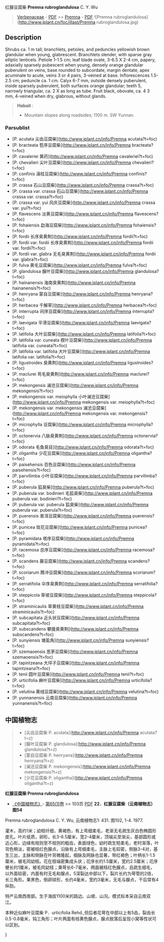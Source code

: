 红腺豆腐柴 **Premna rubroglandulosa** C. Y. Wu

> [Verbenaceae](http://www.iplant.cn/info/Verbenaceae?t=foc) - [PDF](http://www.iplant.cn/foc/pdf/Verbenaceae.pdf) >> [Premna](http://www.iplant.cn/info/Premna?t=foc) - [PDF](http://www.iplant.cn/foc/pdf/Premna.pdf)
![Premna rubroglandulosa](http://www.iplant.cn/foc/illast/Premna rubroglandulosa.jpg)

## Description

Shrubs ca. 1 m tall; branchlets, petioles, and peduncles yellowish brown glandular when young, glabrescent. Branchlets slender, with sparse gray elliptic lenticels. Petiole 1-1.5 cm; leaf blade ovate, 3-6.5 X  2-4 cm, papery, adaxially sparsely pubescent when young, densely orange glandular puberulent on veins, base rounded to subcordate, margin dentate, apex acuminate to acute, veins 3 or 4 pairs, 3-veined at base. Inflorescences 1.5-2.5 cm; peduncle ca. 1 cm. Calyx 6-7 mm, outside densely puberulent, inside sparsely puberulent, both surfaces orange glandular; teeth 5, narrowly triangular,  ca. 2 X  as long as tube.  Fruit black,  obovate, ca. 4  3 mm, 4-veined when dry, glabrous, without glands.

> **Habait** : 
>* Mountain slopes along roadsides; 1100 m. SW Yunnan.

### Parsublist

* [P.  acutata  尖齿豆腐柴](http://www.iplant.cn/info/Premna acutata?t=foc)
* [P.  bracteata  苞序豆腐柴](http://www.iplant.cn/info/Premna bracteata?t=foc)
* [P.  cavaleriei  黄药](http://www.iplant.cn/info/Premna cavaleriei?t=foc)
* [P.  chevalieri  尖叶豆腐柴](http://www.iplant.cn/info/Premna chevalieri?t=foc)
* [P.  confinis  滇桂豆腐柴](http://www.iplant.cn/info/Premna confinis?t=foc)
* [P.  crassa  石山豆腐柴](http://www.iplant.cn/info/Premna crassa?t=foc)
* [P.  crassa var. crassa  石山豆腐柴](http://www.iplant.cn/info/Premna crassa var. crassa?t=foc)
* [P.  crassa var. yui  风庆豆腐柴](http://www.iplant.cn/info/Premna crassa var. yui?t=foc)
* [P.  flavescens  淡黄豆腐柴](http://www.iplant.cn/info/Premna flavescens?t=foc)
* [P.  fohaiensis  勐海豆腐柴](http://www.iplant.cn/info/Premna fohaiensis?t=foc)
* [P.  fordii  长序臭黄荆](http://www.iplant.cn/info/Premna fordii?t=foc)
* [P.  fordii var. fordii  长序臭黄荆](http://www.iplant.cn/info/Premna fordii var. fordii?t=foc)
* [P.  fordii var. glabra  无毛臭黄荆](http://www.iplant.cn/info/Premna fordii var. glabra?t=foc)
* [P.  fulva  黄毛豆腐柴](http://www.iplant.cn/info/Premna fulva?t=foc)
* [P.  glandulosa  腺叶豆腐柴](http://www.iplant.cn/info/Premna glandulosa?t=foc)
* [P.  hainanensis  海南臭黄荆](http://www.iplant.cn/info/Premna hainanensis?t=foc)
* [P.  henryana  蒙自豆腐柴](http://www.iplant.cn/info/Premna henryana?t=foc)
* [P.  herbacea  千解草](http://www.iplant.cn/info/Premna herbacea?t=foc)
* [P.  interrupta  间序豆腐柴](http://www.iplant.cn/info/Premna interrupta?t=foc)
* [P.  laevigata  平滑豆腐柴](http://www.iplant.cn/info/Premna laevigata?t=foc)
* [P.  latifolia  大叶豆腐柴](http://www.iplant.cn/info/Premna latifolia?t=foc)
* [P.  latifolia var. cuneata  楔叶豆腐柴](http://www.iplant.cn/info/Premna latifolia var. cuneata?t=foc)
* [P.  latifolia var. latifolia  大叶豆腐柴](http://www.iplant.cn/info/Premna latifolia var. latifolia?t=foc)
* [P.  ligustroides  臭黄荆](http://www.iplant.cn/info/Premna ligustroides?t=foc)
* [P.  maclurei  弯毛臭黄荆](http://www.iplant.cn/info/Premna maclurei?t=foc)
* [P.  mekongensis  澜沧豆腐柴](http://www.iplant.cn/info/Premna mekongensis?t=foc)
* [P.  mekongensis var. meiophylla  小叶澜沧豆腐柴](http://www.iplant.cn/info/Premna mekongensis var. meiophylla?t=foc)
* [P.  mekongensis var. mekongensis  澜沧豆腐柴](http://www.iplant.cn/info/Premna mekongensis var. mekongensis?t=foc)
* [P.  microphylla  豆腐柴](http://www.iplant.cn/info/Premna microphylla?t=foc)
* [P.  octonervia  八脉臭黄荆](http://www.iplant.cn/info/Premna octonervia?t=foc)
* [P.  odorata  毛鱼臭目](http://www.iplant.cn/info/Premna odorata?t=foc)
* [P.  oligantha  少花豆腐柴](http://www.iplant.cn/info/Premna oligantha?t=foc)
* [P.  paisehensis  百色豆腐柴](http://www.iplant.cn/info/Premna paisehensis?t=foc)
* [P.  parvilimba  小叶豆腐柴](http://www.iplant.cn/info/Premna parvilimba?t=foc)
* [P.  puberula  狐臭柴](http://www.iplant.cn/info/Premna puberula?t=foc)
* [P.  puberula var. bodinieri  毛狐臭柴](http://www.iplant.cn/info/Premna puberula var. bodinieri?t=foc)
* [P.  puberula var. puberula  狐臭柴](http://www.iplant.cn/info/Premna puberula var. puberula?t=foc)
* [P.  puerensis  普洱豆腐柴](http://www.iplant.cn/info/Premna puerensis?t=foc)
* [P.  punicea  玫花豆腐柴](http://www.iplant.cn/info/Premna punicea?t=foc)
* [P.  pyramidata  塔序豆腐柴](http://www.iplant.cn/info/Premna pyramidata?t=foc)
* [P.  racemosa  总序豆腐柴](http://www.iplant.cn/info/Premna racemosa?t=foc)
* [P.  scandens  藤豆腐柴](http://www.iplant.cn/info/Premna scandens?t=foc)
* [P.  scoriarum  腾冲豆腐柴](http://www.iplant.cn/info/Premna scoriarum?t=foc)
* [P.  serratifolia  伞序臭黄荆](http://www.iplant.cn/info/Premna serratifolia?t=foc)
* [P.  steppicola  草坡豆腐柴](http://www.iplant.cn/info/Premna steppicola?t=foc)
* [P.  straminicaulis  草黄枝豆腐柴](http://www.iplant.cn/info/Premna straminicaulis?t=foc)
* [P.  subcapitata  近头状豆腐柴](http://www.iplant.cn/info/Premna subcapitata?t=foc)
* [P.  subscandens  攀援臭黄荆](http://www.iplant.cn/info/Premna subscandens?t=foc)
* [P.  sunyiensis  塘虱角](http://www.iplant.cn/info/Premna sunyiensis?t=foc)
* [P.  szemaoensis  思茅豆腐柴](http://www.iplant.cn/info/Premna szemaoensis?t=foc)
* [P.  tapintzeana  大坪子豆腐柴](http://www.iplant.cn/info/Premna tapintzeana?t=foc)
* [P.  tenii  圆叶豆腐柴](http://www.iplant.cn/info/Premna tenii?t=foc)
* [P.  urticifolia  麻叶豆腐柴](http://www.iplant.cn/info/Premna urticifolia?t=foc)
* [P.  velutina  黄绒豆腐柴](http://www.iplant.cn/info/Premna velutina?t=foc)
* [P.  yunnanensis  云南豆腐柴](http://www.iplant.cn/info/Premna yunnanensis?t=foc)

## 中国植物志

> * [尖齿豆腐柴  P.  acutata](http://www.iplant.cn/info/Premna acutata?t=z)
> * [腺叶豆腐柴  P.  glandulosa](http://www.iplant.cn/info/Premna glandulosa?t=z)
> * [蒙自豆腐柴  P.  henryana](http://www.iplant.cn/info/Premna henryana?t=z)
> * [澜沧豆腐柴  P.  mekongensis](http://www.iplant.cn/info/Premna mekongensis?t=z)
> * [少花豆腐柴  P.  oligantha](http://www.iplant.cn/info/Premna oligantha?t=z)

**红腺豆腐柴 Premna rubroglandulosa**

* [《中国植物志》](http://www.iplant.cn/frps)- [第65(1)卷](http://www.iplant.cn/frps/vol/65(1)) >> 103页 [PDF](http://www.iplant.cn/frps/pdf/65(1)/103a.pdf)
**22．红腺豆腐柴（云南植物志）图54**

Premna rubroglandulosa C. Y. Wu, 云南植物志1: 431. 图102, 1-4. 1977.

灌木，高约1米；幼枝纤细，黄褐色，有上弯细柔毛，老渐无毛疏生灰白色椭圆形皮孔。叶片纸质，卵形，长3-6.5厘米，宽2-4厘米，顶端尖至渐尖，基部圆形或近心形，边缘有规则至不规则的粗齿，表面绿色，幼时疏生短柔毛，老时渐落，叶背色稍淡，密被桔红色腺点，沿脉有上弯细柔毛，主脉上毛较密，侧脉3-4对，基生三出，主脉和侧脉在叶背微隆起，细脉及网脉也显著，带红褐色；叶柄长1-1.5厘米，被毛同幼枝。花在枝端密集成头状；花序长约1.5厘米，宽约2.5厘米；花序梗长约1厘米，被毛同幼枝；果萼长6-7毫米，两面被桔红色腺点，且疏生细毛，以外面较密，内面有时无毛和腺点，5深裂达中部以下，裂片长约为萼管的2倍，长三角形。果黑色，倒卵球形，长约4毫米，宽约3毫米，无毛与腺点，干后常有4纵肋。

特产云南西南部。生于海拔1100米的路边、山坡、山沟。模式标本采自云南双江。

本种近似麻叶豆腐柴 P．urticifolia Rehd.,但后者花萼在中部以上有5齿，裂齿长0.5-0.8毫米，钝三角形；叶片两面有桔黄色腺点，腺点脱落后呈现小窝等性状可以区别。

}